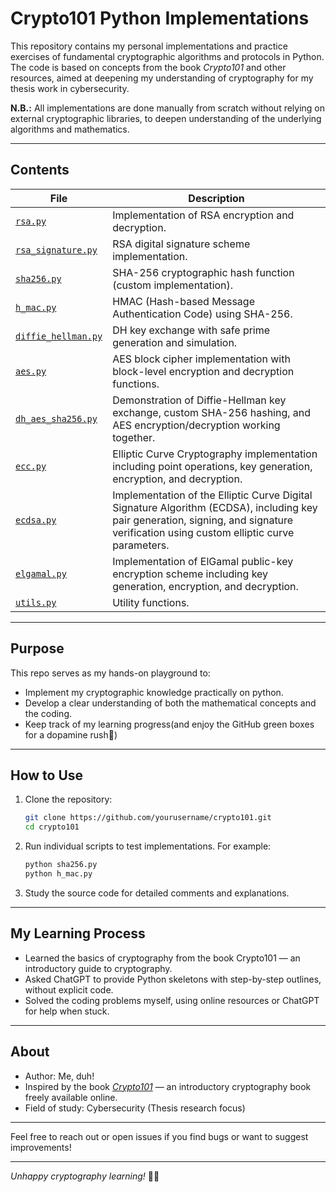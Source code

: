 # Crypto101 Python Implementations

This repository contains my personal implementations and practice exercises of fundamental cryptographic algorithms and protocols in Python. The code is based on concepts from the book *Crypto101* and other resources, aimed at deepening my understanding of cryptography for my thesis work in cybersecurity.


**N.B.:** All implementations are done manually from scratch without relying on external cryptographic libraries, to deepen understanding of the underlying algorithms and mathematics.

---

## Contents

| File                     | Description                                          |
|--------------------------|------------------------------------------------------|
| [`rsa.py`](https://github.com/ayiman29/crypto101/blob/main/rsa.py)                 | Implementation of RSA encryption and decryption.    |
| [`rsa_signature.py`](https://github.com/ayiman29/crypto101/blob/main/rsa_signature.py)       | RSA digital signature scheme implementation.        |
| [`sha256.py`](https://github.com/ayiman29/crypto101/blob/main/sha256.py)              | SHA-256 cryptographic hash function (custom implementation). |
| [`h_mac.py`](https://github.com/ayiman29/crypto101/blob/main/h_mac.py)               | HMAC (Hash-based Message Authentication Code) using SHA-256. |
| [`diffie_hellman.py`](https://github.com/ayiman29/crypto101/blob/main/diffie_hellman.py)      | DH key exchange with safe prime generation and simulation. |
| [`aes.py`](https://github.com/ayiman29/crypto101/blob/main/aes.py)                 | AES block cipher implementation with block-level encryption and decryption functions. |
| [`dh_aes_sha256.py`](https://github.com/ayiman29/crypto101/blob/main/dh_aes_sha256.py)   | Demonstration of Diffie-Hellman key exchange, custom SHA-256 hashing, and AES encryption/decryption working together. |
| [`ecc.py`](https://github.com/ayiman29/crypto101/blob/main/ecc.py)                 | Elliptic Curve Cryptography implementation including point operations, key generation, encryption, and decryption. |
| [`ecdsa.py`](https://github.com/ayiman29/crypto101/blob/main/ecdsa.py) | Implementation of the Elliptic Curve Digital Signature Algorithm (ECDSA), including key pair generation, signing, and signature verification using custom elliptic curve parameters. |
| [`elgamal.py`](https://github.com/ayiman29/crypto101/blob/main/elgamal.py) | Implementation of ElGamal public-key encryption scheme including key generation, encryption, and decryption. |
| [`utils.py`](https://github.com/ayiman29/crypto101/blob/main/utils.py)               | Utility functions.                                    |


---

## Purpose

This repo serves as my hands-on playground to:

- Implement my cryptographic knowledge practically on python.
- Develop a clear understanding of both the mathematical concepts and the coding.
- Keep track of my learning progress(and enjoy the GitHub green boxes for a dopamine rush🤩)

---

## How to Use 

1. Clone the repository:

   ```bash
   git clone https://github.com/yourusername/crypto101.git
   cd crypto101
   ```

2. Run individual scripts to test implementations. For example:

   ```bash
   python sha256.py
   python h_mac.py
   ```

3. Study the source code for detailed comments and explanations.

---

## My Learning Process

* Learned the basics of cryptography from the book Crypto101 — an introductory guide to cryptography.
* Asked ChatGPT to provide Python skeletons with step-by-step outlines, without explicit code.
* Solved the coding problems myself, using online resources or ChatGPT for help when stuck.

---

## About

* Author: Me, duh! 
* Inspired by the book [*Crypto101*](https://crypto101.io/) — an introductory cryptography book freely available online.
* Field of study: Cybersecurity (Thesis research focus)

---

Feel free to reach out or open issues if you find bugs or want to suggest improvements!

---

*Unhappy cryptography learning!* 🔐🚀
